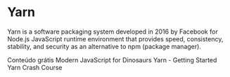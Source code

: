 # Yarn

Yarn is a software packaging system developed in 2016 by Facebook for Node.js JavaScript runtime environment that provides speed, consistency, stability, and security as an alternative to npm (package manager).

<ResourceGroupTitle>Conteúdo grátis</ResourceGroupTitle>
<BadgeLink badgeText='Leia' colorScheme="yellow" href='https://peterxjang.com/blog/modern-javascript-explained-for-dinosaurs.html'>Modern JavaScript for Dinosaurs</BadgeLink>
<BadgeLink badgeText='Leia' colorScheme="yellow" href='https://yarnpkg.com/en/docs/getting-started'>Yarn - Getting Started</BadgeLink>
<BadgeLink badgeText='Watch' href='https://www.youtube.com/watch?v=g9_6KmiBISk'>Yarn Crash Course</BadgeLink>
